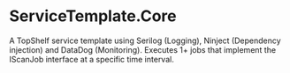 # ServiceTemplate.Core

A TopShelf service template using Serilog (Logging), Ninject (Dependency injection) and DataDog (Monitoring). Executes 1+ jobs that implement the IScanJob interface at a specific time interval.
